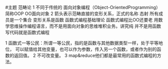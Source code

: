 #主题
 范畴论
 1 不同于传统的 面向对象编程（Object-OrientedProgramming）简称OOP  OO面向对象
 2 箭头表示范畴直接的变形关系，正式的名称 态射
   所有成员是一个集合
   变形关系是函数
函数式编程基础理论
函数式编程比OO还要老
用数学思维操作编程语言，而不是用面向对象的思维堆积业务。讲究纯
并不是用函数写代码就是函数式编程

1 函数式一等公民：所谓一等公民，指的是函数与其他数据类型一样，处于平等地位，
可以赋值给其他变量，也可以作为参数，传入另一个函数，或者作为别的函数的返回值。
2 不可改变量。
3 map&reduce他们都是最常用的函数式编程的方法。
